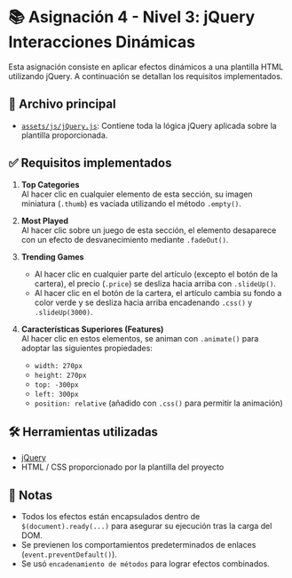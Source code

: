 # 📚 Asignación 4 - Nivel 3: jQuery Interacciones Dinámicas

Esta asignación consiste en aplicar efectos dinámicos a una plantilla HTML utilizando jQuery. A continuación se detallan los requisitos implementados.

## 📁 Archivo principal

- [`assets/js/jQuery.js`](assets/js/jQuery.js): Contiene toda la lógica jQuery aplicada sobre la plantilla proporcionada.

## ✅ Requisitos implementados

1. **Top Categories**  
   Al hacer clic en cualquier elemento de esta sección, su imagen miniatura (`.thumb`) es vaciada utilizando el método `.empty()`.

2. **Most Played**  
   Al hacer clic sobre un juego de esta sección, el elemento desaparece con un efecto de desvanecimiento mediante `.fadeOut()`.

3. **Trending Games**  
   - Al hacer clic en cualquier parte del artículo (excepto el botón de la cartera), el precio (`.price`) se desliza hacia arriba con `.slideUp()`.
   - Al hacer clic en el botón de la cartera, el artículo cambia su fondo a color verde y se desliza hacia arriba encadenando `.css()` y `.slideUp(3000)`.

4. **Características Superiores (Features)**  
   Al hacer clic en estos elementos, se animan con `.animate()` para adoptar las siguientes propiedades:
   - `width: 270px`
   - `height: 270px`
   - `top: -300px`
   - `left: 300px`
   - `position: relative` (añadido con `.css()` para permitir la animación)

## 🛠️ Herramientas utilizadas

- [jQuery](https://jquery.com/)
- HTML / CSS proporcionado por la plantilla del proyecto

## 📌 Notas

- Todos los efectos están encapsulados dentro de `$(document).ready(...)` para asegurar su ejecución tras la carga del DOM.
- Se previenen los comportamientos predeterminados de enlaces (`event.preventDefault()`).
- Se usó `encadenamiento de métodos` para lograr efectos combinados.